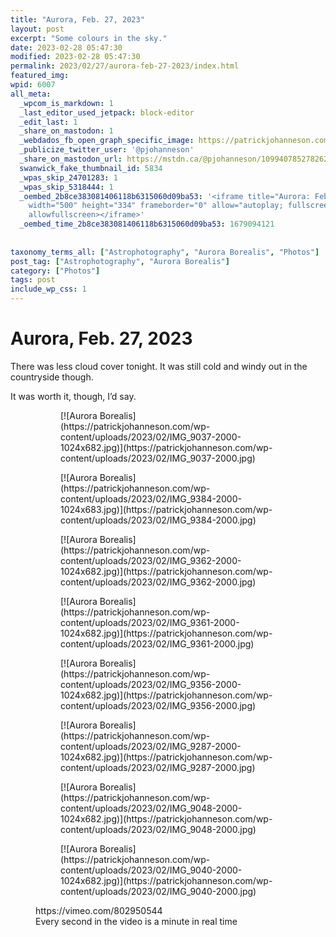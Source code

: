 ```yaml
---
title: "Aurora, Feb. 27, 2023"
layout: post
excerpt: "Some colours in the sky."
date: 2023-02-28 05:47:30
modified: 2023-02-28 05:47:30
permalink: 2023/02/27/aurora-feb-27-2023/index.html
featured_img: 
wpid: 6007
all_meta: 
  _wpcom_is_markdown: 1
  _last_editor_used_jetpack: block-editor
  _edit_last: 1
  _share_on_mastodon: 1
  _webdados_fb_open_graph_specific_image: https://patrickjohanneson.com/wp-content/uploads/2023/02/IMG_9040-2000.jpg
  _publicize_twitter_user: '@pjohanneson'
  _share_on_mastodon_url: https://mstdn.ca/@pjohanneson/109940785278262183
  swanwick_fake_thumbnail_id: 5834
  _wpas_skip_24701283: 1
  _wpas_skip_5318444: 1
  _oembed_2b8ce383081406118b6315060d09ba53: '<iframe title="Aurora: Feb. 27, 2023" src="https://player.vimeo.com/video/802950544?h=54797b078f&amp;dnt=1&amp;app_id=122963"
    width="500" height="334" frameborder="0" allow="autoplay; fullscreen; picture-in-picture"
    allowfullscreen></iframe>'
  _oembed_time_2b8ce383081406118b6315060d09ba53: 1679094121
  
  
taxonomy_terms_all: ["Astrophotography", "Aurora Borealis", "Photos"]
post_tag: ["Astrophotography", "Aurora Borealis"]
category: ["Photos"]
tags: post
include_wp_css: 1
---
```


# Aurora, Feb. 27, 2023

There was less cloud cover tonight. It was still cold and windy out in the countryside though.

It was worth it, though, I’d say.

<figure class="is-layout-flex wp-block-gallery-212 wp-block-gallery has-nested-images columns-default is-cropped"><figure class="wp-block-image size-large">[![Aurora Borealis](https://patrickjohanneson.com/wp-content/uploads/2023/02/IMG_9037-2000-1024x682.jpg)](https://patrickjohanneson.com/wp-content/uploads/2023/02/IMG_9037-2000.jpg)</figure><figure class="wp-block-image size-large">[![Aurora Borealis](https://patrickjohanneson.com/wp-content/uploads/2023/02/IMG_9384-2000-1024x683.jpg)](https://patrickjohanneson.com/wp-content/uploads/2023/02/IMG_9384-2000.jpg)</figure><figure class="wp-block-image size-large">[![Aurora Borealis](https://patrickjohanneson.com/wp-content/uploads/2023/02/IMG_9362-2000-1024x682.jpg)](https://patrickjohanneson.com/wp-content/uploads/2023/02/IMG_9362-2000.jpg)</figure><figure class="wp-block-image size-large">[![Aurora Borealis](https://patrickjohanneson.com/wp-content/uploads/2023/02/IMG_9361-2000-1024x682.jpg)](https://patrickjohanneson.com/wp-content/uploads/2023/02/IMG_9361-2000.jpg)</figure><figure class="wp-block-image size-large">[![Aurora Borealis](https://patrickjohanneson.com/wp-content/uploads/2023/02/IMG_9356-2000-1024x682.jpg)](https://patrickjohanneson.com/wp-content/uploads/2023/02/IMG_9356-2000.jpg)</figure><figure class="wp-block-image size-large">[![Aurora Borealis](https://patrickjohanneson.com/wp-content/uploads/2023/02/IMG_9287-2000-1024x682.jpg)](https://patrickjohanneson.com/wp-content/uploads/2023/02/IMG_9287-2000.jpg)</figure><figure class="wp-block-image size-large">[![Aurora Borealis](https://patrickjohanneson.com/wp-content/uploads/2023/02/IMG_9048-2000-1024x682.jpg)](https://patrickjohanneson.com/wp-content/uploads/2023/02/IMG_9048-2000.jpg)</figure><figure class="wp-block-image size-large">[![Aurora Borealis](https://patrickjohanneson.com/wp-content/uploads/2023/02/IMG_9040-2000-1024x682.jpg)](https://patrickjohanneson.com/wp-content/uploads/2023/02/IMG_9040-2000.jpg)</figure></figure><figure class="wp-block-embed is-type-video is-provider-vimeo wp-block-embed-vimeo"><div class="wp-block-embed__wrapper">https://vimeo.com/802950544 </div><figcaption class="wp-element-caption">Every second in the video is a minute in real time</figcaption></figure>